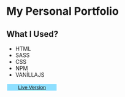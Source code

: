 <!DOCTYPE html>
<html >

 <body>
   <h1>My Personal Portfolio</h1>
   <h2>What I Used?</h2>
   <ul>
     <li>HTML</li>
     <li>SASS</li>
     <li>CSS</li>
     <li>NPM</li>
     <li>VANİLLAJS</li>
    </ul>
    <button style="width:10em;border:2px solid white;background:#8EDFFF;"><a href="https://rizikolik.github.io/portfolio_page/">Live Version</a></button>
 </body>
</html>
